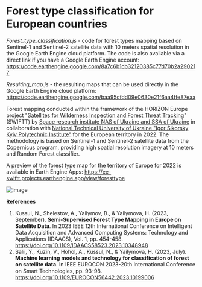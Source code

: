 # Forest type classification for European countries

_Forest_type_classification.js_ - code for forest types mapping based on Sentinel-1 and Sentinel-2 satellite data with 10 meters spatial resolution in the Google Earth Engine cloud platform.
The code is also available via a direct link if you have a Google Earth Engine account: 
https://code.earthengine.google.com/8a7c6b1cb32120385c77d70b2a290217 

_Resulting_map.js_ - the resulting maps that can be used directly in the Google Earth Engine cloud platform: https://code.earthengine.google.com/baa95cfdd09e0630e21f6aa4ffe87eaa

Forest mapping conducted within the framework of the HORIZON Europe project "[Satellites for Wilderness Inspection and Forest Threat Tracking](https://swiftt.eu/)" (SWIFTT) by [Space research institute NAS of Ukraine and SSA of Ukraine](http://inform.ikd.kiev.ua/en/) in collaboration with [National Technical University of Ukraine "Igor Sikorsky Kyiv Polytechnic Institute"](https://mmda.ipt.kpi.ua/en/) for the European territory in 2022. The methodology is based on Sentinel-1 and Sentinel-2 satellite data from the Copernicus program, providing high spatial resolution imagery at 10 meters and Random Forest classifier.

A preview of the forest type map for the territory of Europe for 2022 is available in Earth Engine Apps: 
https://ee-swiftt.projects.earthengine.app/view/foresttype 

![image](https://github.com/IPT-MMDA/Forest_type_classification/assets/72710261/892e8f25-b075-49ce-804e-0225073105b7)


**References**
1. Kussul, N., Shelestov, A., Yailymov, B., & Yailymova, H. (2023, September). **Semi-Supervised Forest Type Mapping in Europe on Satellite Data**. In 2023 IEEE 12th International Conference on Intelligent Data Acquisition and Advanced Computing Systems: Technology and Applications (IDAACS), Vol. 1, pp. 454-458. https://doi.org/10.1109/IDAACS58523.2023.10348948
2. Salii, Y., Kuzin, V., Hohol, A., Kussul, N., & Yailymova, H. (2023, July). **Machine learning models and technology for classification of forest on satellite data**. In IEEE EUROCON 2023-20th International Conference on Smart Technologies, pp. 93-98. https://doi.org/10.1109/EUROCON56442.2023.10199006
